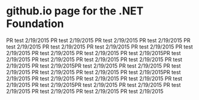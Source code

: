 # github.io page for the .NET Foundation
PR test 2/19/2015
PR test 2/19/2015
PR test 2/19/2015
PR test 2/19/2015
PR test 2/19/2015
PR test 2/19/2015
PR test 2/19/2015
PR test 2/19/2015
PR test 2/19/2015
PR test 2/19/2015
PR test 2/19/2015
PR test 2/19/2015PR test 2/19/2015
PR test 2/19/2015
PR test 2/19/2015
PR test 2/19/2015
PR test 2/19/2015
PR test 2/19/2015PR test 2/19/2015
PR test 2/19/2015
PR test 2/19/2015
PR test 2/19/2015
PR test 2/19/2015
PR test 2/19/2015PR test 2/19/2015
PR test 2/19/2015
PR test 2/19/2015
PR test 2/19/2015
PR test 2/19/2015
PR test 2/19/2015PR test 2/19/2015
PR test 2/19/2015
PR test 2/19/2015
PR test 2/19/2015
PR test 2/19/2015
PR test 2/19/2015
